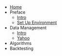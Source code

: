 - [Home](/)
- Preface
    - [Intro](intro.md)
    - [Set Up Environment](setup_environment.md)
- Data Management
    - [Intro](data_management_intro.md)
    - [Yahoo](data_management_yahoo.md)
- Algorithms
- Backtesting